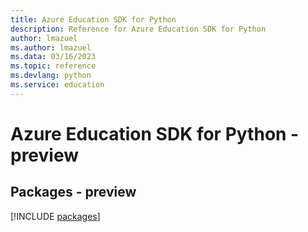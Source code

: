 ```yaml
---
title: Azure Education SDK for Python
description: Reference for Azure Education SDK for Python
author: lmazuel
ms.author: lmazuel
ms.data: 03/16/2023
ms.topic: reference
ms.devlang: python
ms.service: education
---
```

# Azure Education SDK for Python - preview
## Packages - preview
[!INCLUDE [packages](education-index.md)]